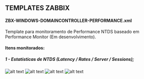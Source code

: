 ## TEMPLATES ZABBIX


#### ZBX-WINDOWS-DOMAINCONTROLLER-PERFORMANCE.xml

Template para monitoramento de Performance NTDS baseado em Performance Monitor (Em desenvolvimento).

#### Itens monitorados:<br>
##### 1 - Estatísticas de NTDS (Latency / Rates / Server / Sessions);<br>
![alt text](https://i.imgur.com/Mm6XDJn.png)
![alt text](https://i.imgur.com/zFwLLMA.png)
![alt text](https://i.imgur.com/86ubKWf.png)
![alt text](https://i.imgur.com/AOGSq5X.png)
